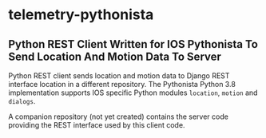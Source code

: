 # telemetry-pythonista

## Python REST Client Written for IOS Pythonista To Send Location And Motion Data To Server

Python REST client sends location and motion data to Django REST interface location in a different repository.  The Pythonista Python 3.8 implementation supports IOS specific Python modules ```location```, ```motion``` and ```dialogs```.

A companion repository (not yet created) contains the server code providing the REST interface used by this client code.
